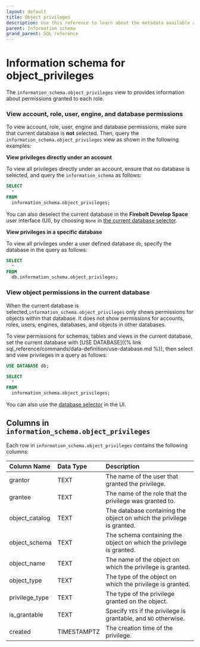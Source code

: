 ```yaml
---
layout: default
title: Object privileges
description: Use this reference to learn about the metadata available about privileges using the information schema.
parent: Information schema
grand_parent: SQL reference
---
```


# Information schema for object_privileges

The `information_schema.object_privileges` view to provides information about permissions granted to each role.  

### View account, role, user, engine, and database permissions

To view account, role, user, engine and database permissions, make sure that current database is **not** selected. Then, query the `information_schema.object_privileges` view as shown in the following examples:

**View privileges directly under an account**

To view all privileges directly under an account, ensure that no database is selected, and query the `information_schema` as follows:

```sql
SELECT
  *
FROM
  information_schema.object_privileges;
```

You can also deselect the current database in the **Firebolt Develop Space** user interface (UI), by choosing `None` in [the current database selector](/assets/images/current_database_dropdown_none_option.png).

**View privileges in a specific database**

To view all privileges under a user defined database `db`, specify the database in the query as follows:

```sql
SELECT
  *
FROM
  db.information_schema.object_privileges;
```

### View object permissions in the current database

When the current database is selected,`information_schema.object_privileges` only shows permissions for objects within that database. It does not show permissions for accounts, roles, users, engines, databases, and objects in other databases.

To view permissions for schemas, tables and views in the current database, set the current database with [USE DATABASE]({% link sql_reference/commands/data-definition/use-database.md %}), then select and view privileges in a query as follows:

```sql
USE DATABASE db;

SELECT
  *
FROM
  information_schema.object_privileges;
```

You can also use the [database selector](/assets/images/current_database_dropdown.png) in the UI.

## Columns in `information_schema.object_privileges`

Each row in `information_schema.object_privileges` contains the following columns:

| Column Name    | Data Type   | Description                                                       |
|:---------------|:------------|:------------------------------------------------------------------|
| grantor        | TEXT        | The name of the user that granted the privilege.                      |
| grantee        | TEXT        | The name of the role that the privilege was granted to.     |
| object_catalog | TEXT        | The database containing the object on which the privilege is granted. |
| object_schema  | TEXT        | The schema containing the object on which the privilege is granted.   |
| object_name    | TEXT        | The name of the object on which the privilege is granted.             |
| object_type    | TEXT        | The type of the object on which the privilege is granted.             |
| privilege_type | TEXT        | The type of the privilege granted on the object.                    |
| is_grantable   | TEXT        | Specify `YES` if the privilege is grantable, and `NO` otherwise.                     |
| created        | TIMESTAMPTZ | The creation time of the privilege.                                   |